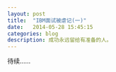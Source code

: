```yaml
---
layout: post
title:  "IBM面试被虐记(一)"
date:   2014-05-28 15:45:15
categories: blog
description: 成功永远留给有准备的人。
---
```

待续……

